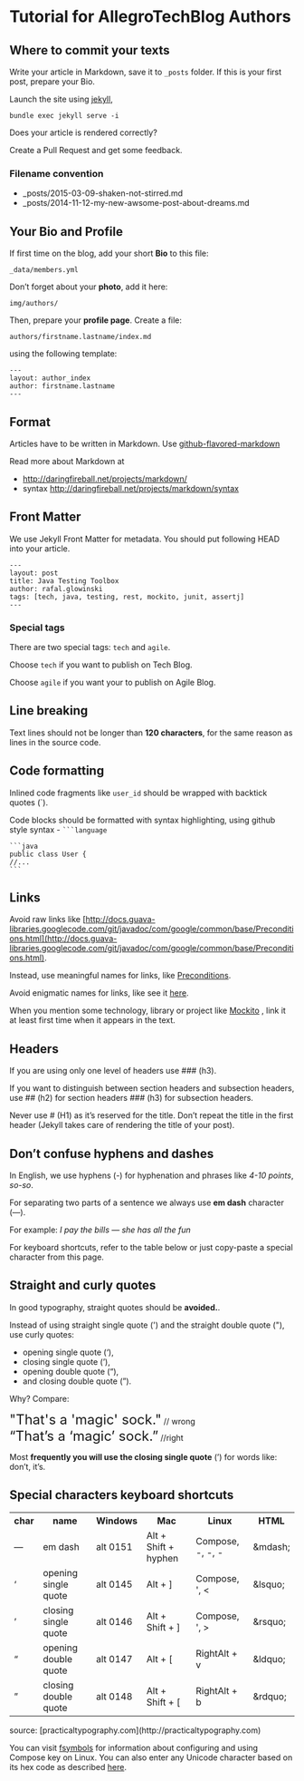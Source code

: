 # Tutorial for AllegroTechBlog Authors

## Where to commit your texts
Write your article in Markdown, save it to `_posts` folder.
If this is your first post, prepare your Bio.

Launch the site using [jekyll](https://help.github.com/articles/using-jekyll-with-pages),

`bundle exec jekyll serve -i`

Does your article is rendered correctly?

Create a Pull Request and get some feedback.

### Filename convention

* _posts/2015-03-09-shaken-not-stirred.md
* _posts/2014-11-12-my-new-awsome-post-about-dreams.md


## Your Bio and Profile
If first time on the blog, add your short **Bio** to this file:

```
_data/members.yml
```

Don’t forget about your **photo**, add it here:

```
img/authors/
```

Then, prepare your **profile page**.
Create a file:

```
authors/firstname.lastname/index.md
```

using the following template:

```
---
layout: author_index
author: firstname.lastname
---
```

## Format
Articles have to be written in Markdown.
Use [github-flavored-markdown](https://help.github.com/articles/github-flavored-markdown)

Read more about Markdown at

* http://daringfireball.net/projects/markdown/
* syntax http://daringfireball.net/projects/markdown/syntax

## Front Matter
We use Jekyll Front Matter for metadata. You should put following HEAD into your article.

    ---
    layout: post
    title: Java Testing Toolbox
    author: rafal.glowinski
    tags: [tech, java, testing, rest, mockito, junit, assertj]
    ---

### Special tags

There are two special tags: `tech` and `agile`.

Choose `tech` if you want to publish on Tech Blog.

Choose `agile` if you want your to publish on Agile Blog.


## Line breaking
Text lines should not be longer than **120 characters**, for the same reason as lines in the source code.

## Code formatting

Inlined code fragments like `user_id` should be wrapped  with backtick quotes (`).

Code blocks should be formatted with syntax highlighting,
using github style syntax -  <code>```language</code>

    ```java
    public class User {
    //...
    ```

## Links
Avoid raw links like [http://docs.guava-libraries.googlecode.com/git/javadoc/com/google/common/base/Preconditions.html](http://docs.guava-libraries.googlecode.com/git/javadoc/com/google/common/base/Preconditions.html).

Instead, use meaningful names for links, like [Preconditions](http://docs.guava-libraries.googlecode.com/git/javadoc/com/google/common/base/Preconditions.html).

Avoid enigmatic names for links, like see it [here](https://www.youtube.com/watch?v=TUHgGK-tImY).

When you mention some technology, library or project like [Mockito](https://code.google.com/p/mockito/)
, link it at least first time when it appears in the text.

## Headers
If you are using only one level of headers use ### (h3).

If you want to distinguish between section headers and subsection headers,
use ## (h2) for section headers ### (h3) for subsection headers.

Never use # (H1) as it’s reserved for the title. Don’t repeat the title in the first header (Jekyll takes care of rendering the title of your post).

## Don’t confuse hyphens and dashes
In English, we use hyphens (-) for hyphenation and phrases like *4-10 points*, *so-so*.

For separating two parts of a sentence we always use **em dash** character (—).

For example:
*I pay the bills — she has all the fun*

For keyboard shortcuts, refer to the table below or just copy-paste
a special character from this page.

## Straight and curly quotes
In good typography, straight quotes should be **avoided.**.

Instead of using straight single quote (') and the straight double quote ("),
use curly quotes:

* opening single quote (‘),
* closing single quote (’),
* opening double quote (“),
* and closing double quote (”).

Why? Compare:

<font size="5">
"That's a 'magic' sock."</font>	// wrong <br/>
<font size="5">
“That’s a ‘magic’ sock.”</font> //right


Most **frequently you will use the closing single quote** (’) for words like: don’t, it’s.

## Special characters keyboard shortcuts
<table >
    <tr>
        <th>char</th>
        <th>name</th>
        <th>Windows</th>
        <th>Mac</th>
        <th>Linux</th>
        <th>HTML</th>
    </tr>
    <tr>
        <td>—</td>
        <td>em dash</td>
        <td>alt 0151</td>
        <td>Alt + Shift + hyphen</td>
        <td>Compose, -, -, -</td>
        <td>&amp;mdash;<br/></td>
    </tr>
    <tr>
        <td>‘</td>
        <td>opening single quote</td>
        <td>alt 0145</td>
        <td>Alt + ]</td>
        <td>Compose, ', &lt;</td>
        <td>&amp;lsquo;</td>
    </tr>
    <tr>
        <td>’</td>
        <td>closing single quote</td>
        <td>alt 0146</td>
        <td>Alt + Shift + ]</td>
        <td>Compose, ', &gt;</td>
        <td>&amp;rsquo;</td>
    </tr>
    <tr>
        <td>“</td>
        <td>opening double quote</td>
        <td>alt 0147</td>
        <td>Alt + [</td>
        <td>RightAlt + v</td>
        <td>&amp;ldquo;</td>
    </tr>
    <tr>
        <td>”</td>
        <td>closing double quote</td>
        <td>alt 0148</td>
        <td>Alt + Shift + [</td>
        <td>RightAlt + b</td>
        <td>&amp;rdquo;</td>
    </tr>
</table>
source: [practicaltypography.com](http://practicaltypography.com)

You can visit [fsymbols](http://fsymbols.com/keyboard/linux/compose/) for information about configuring and using Compose key on Linux.
You can also enter any Unicode character based on its hex code as described [here](http://fsymbols.com/keyboard/linux/unicode/).
